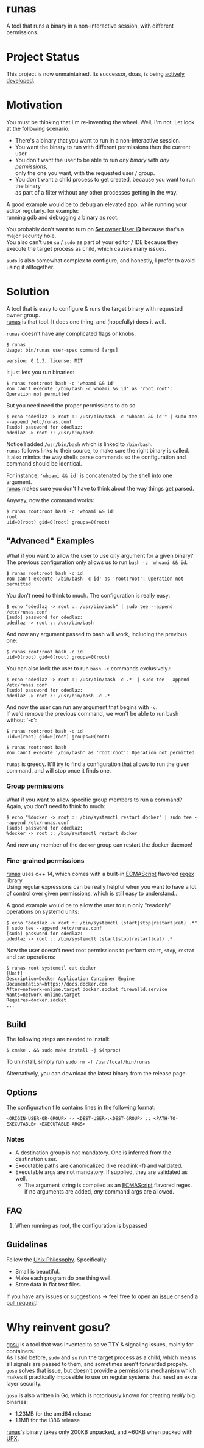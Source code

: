 # runas

A tool that runs a binary in a non-interactive session, with different permissions.

# Project Status
This project is now unmaintained. Its successor, doas, is being [actively developed](https://github.com/odedlaz/doas).   
# Motivation

You must be thinking that I'm re-inventing the wheel. Well, I'm not. Let look at the following scenario:  
- There's a binary that you want to run in a non-interactive session.
- You want the binary to run with different permissions then the current user.
- You don't want the user to be able to run *any binary* with *any permissions*,  
  only the one you want, with the requested user / group.
- You don't want a child process to get created, because you want to run the binary  
  as part of a filter without any other processes getting in the way.

A good example would be to debug an elevated app, while running your editor regularly. for example:  
running [gdb](https://www.gnu.org/software/gdb/) and debugging a binary as root.

You probably don't want to turn on [**S**et owner **U**ser **ID**](https://www.linux.com/blog/what-suid-and-how-set-suid-linuxunix) because that's a major security hole.  
You also can't use `su` / `sudo` as part of your editor / IDE because they execute the target process as child, which causes many issues.

`sudo` is also somewhat complex to configure, and honestly, I prefer to avoid using it alltogether.

# Solution

A tool that is easy to configure & runs the target binary with requested owner:group.  
[runas](https://github.com/odedlaz/runas) is that tool. It does one thing, and (hopefully) does it well.  

`runas` doesn't have any complicated flags or knobs.  
```console
$ runas
Usage: bin/runas user-spec command [args]

version: 0.1.3, license: MIT
```

It just lets you run binaries:  
```console
$ runas root:root bash -c 'whoami && id'
You can't execute '/bin/bash -c whoami && id' as 'root:root': Operation not permitted
```

But you need need the proper permissions to do so.  
```console
$ echo "odedlaz -> root :: /usr/bin/bash -c 'whoami && id'" | sudo tee --append /etc/runas.conf
[sudo] password for odedlaz:
odedlaz -> root :: /usr/bin/bash
```

Notice I added `/usr/bin/bash` which is linked to `/bin/bash`.  
`runas` follows links to their source, to make sure the right binary is called.  
It also mimics the way shells parse commands so the configuration and command should be identical.

For instance, `'whoami && id'` is concatenated by the shell into one argument.  
[runas](https://github.com/odedlaz/runas) makes sure you don't have to think about the way things get parsed.

Anyway, now the command works:
```console
$ runas root:root bash -c 'whoami && id'
root
uid=0(root) gid=0(root) groups=0(root)
```

## "Advanced" Examples

What if you want to allow the user to use *any* argument for a given binary?  
The previous configuration only allows us to run `bash -c 'whoami && id`.
```console
$ runas root:root bash -c id
You can't execute '/bin/bash -c id' as 'root:root': Operation not permitted
```

You don't need to think to much. The configuration is really easy:  
```console
$ echo "odedlaz -> root :: /usr/bin/bash" | sudo tee --append /etc/runas.conf
[sudo] password for odedlaz:
odedlaz -> root :: /usr/bin/bash
```

And now any argument passed to bash will work, including the previous one:
```
$ runas root:root bash -c id
uid=0(root) gid=0(root) groups=0(root)
```

You can also lock the user to run `bash -c` commands exclusively.:  
```console
$ echo 'odedlaz -> root :: /usr/bin/bash -c .*' | sudo tee --append /etc/runas.conf
[sudo] password for odedlaz:
odedlaz -> root :: /usr/bin/bash -c .*
```

And now the user can run any argument that begins with `-c`.  
If we'd remove the previous command, we won't be able to run bash without '-c':
```console
$ runas root:root bash -c id
uid=0(root) gid=0(root) groups=0(root)

$ runas root:root bash
You can't execute '/bin/bash' as 'root:root': Operation not permitted
```

`runas` is greedy. It'll try to find a configuration that allows to run the given command, and will stop once it finds one.

### Group permissions

What if you want to allow specific group members to run a command? Again, you don't need to think to much:  
```console
$ echo "%docker -> root :: /bin/systemctl restart docker" | sudo tee --append /etc/runas.conf
[sudo] password for odedlaz:
%docker -> root :: /bin/systemctl restart docker
```

And now any member of the `docker` group can restart the docker daemon!

### Fine-grained permissions

[runas](https://github.com/odedlaz/runas) uses c++ 14, which comes with a built-in [ECMAScript](https://en.wikipedia.org/wiki/ECMAScript) flavored [regex](/2017/03/07/master-regular-expressions/) library.  
Using regular expressions can be really helpful when you want to have a lot of control over given permissions, which is still easy to understand..  

A good example would be to allow the user to run only "readonly" operations on systemd units:  
```console
$ echo "odedlaz -> root :: /bin/systemctl (start|stop|restart|cat) .*" | sudo tee --append /etc/runas.conf
[sudo] password for odedlaz:
odedlaz -> root :: /bin/systemctl (start|stop|restart|cat) .*
```

Now the user doesn't need root permissions to perform `start`, `stop`, `restat` and `cat` operations:  
```console
$ runas root systemctl cat docker
[Unit]
Description=Docker Application Container Engine
Documentation=https://docs.docker.com
After=network-online.target docker.socket firewalld.service
Wants=network-online.target
Requires=docker.socket
...
```
## Build

The following steps are needed to install:

```console
$ cmake . && sudo make install -j $(nproc)
```

To uninstall, simply run `sudo rm -f /usr/local/bin/runas`

Alternatively, you can download the latest binary from the release page. 

## Options

The configuration file contains lines in the following format: 
```
<ORIGIN-USER-OR-GROUP> -> <DEST-USER>:<DEST-GROUP> :: <PATH-TO-EXECUTABLE> <EXECUTABLE-ARGS>
```
### Notes
- A destination group is not mandatory. One is inferred from the destination user.
- Executable paths are canonicalized (like readlink -f) and validated.
- Executable args are not mandatory. If supplied, they are validated as well.
  - The argument string is compiled as an [ECMAScript](https://en.wikipedia.org/wiki/ECMAScript) flavored regex.  
    if no arguments are added, *any* command args are allowed.

## FAQ

1. When running as root, the configuration is bypassed

## Guidelines

Follow the [Unix Philosophy](https://en.wikipedia.org/wiki/Unix_philosophy). Specifically:
- Small is beautiful.
- Make each program do one thing well.
- Store data in flat text files.

If you have any issues or suggestions -> feel free to open an [issue](https://github.com/odedlaz/runas/issues) or send a [pull request](https://github.com/odedlaz/runas/pulls)!
# Why reinvent gosu?

[gosu](https://github.com/tianon/gosu) is a tool that was invented to solve TTY & signaling issues, mainly for containers.  
As I said before, `sudo` and `su` run the target process as a child, which means all signals are passed to them, and sometimes aren't forwarded propely.   
`gosu` solves that issue, but doesn't provide a permissions mechanism which makes it practically impossible to use on regular systems that need an extra layer security.

`gosu` is also written in Go, which is notoriously known for creating *really* big binaries:  
- 1.23MB for the amd64 release
- 1.1MB for the i386 release


[runas](https://github.com/odedlaz/runas)'s binary takes only 200KB unpacked, and ~60KB when packed with [UPX](https://upx.github.io).
